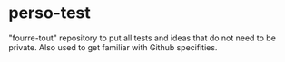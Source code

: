 # perso-test
"fourre-tout" repository to put all tests and ideas that do not need to be private.
Also used to get familiar with Github specifities.

